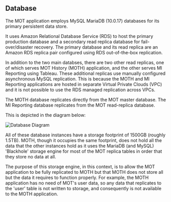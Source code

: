 ## Database

The MOT application employs MySQL MariaDB (10.0.17) databases for its primary persistent data store. 

It uses Amazon Relational Database Service (RDS) to host the primary production database and a secondary read replica database for fail-over/disaster recovery. 
The primary database and its read replica are an Amazon RDS replica pair configured using RDS out-of-the-box replication.

In addition to the two main databses, there are two other read replicas, one of which serves MOT History (MOTH) application, and the other serves MI Reporting using Tableau.  These additional replicas use manually configured asynchronous MySQL replication. This is because the MOTH and MI Reporting applications are hosted in separate Virtual Private Clouds (VPC) and it is not possible to use the RDS managed replication across VPCs.

The MOTH database replicates directly from the MOT master database.
The MI Reporting database replicates from the MOT read-replica database.

This is depicted in the diagram below:

![Database Diagram](/images/documentation/MTS-Database-Replication.png)

All of these database instances have a storage footprint of 1500GB (roughly 1.5TB). MOTH, though it occupies the same footprint, does not hold all the data that the other instances hold as it uses the MariaDB (and MySQL) 'Blackhole' storage engine for most of the MOT replica tables in order that they store no data at all. 

The purpose of this storage engine, in this context, is to allow the MOT application to be fully replicated to MOTH but that MOTH does not store all but the data it requires to function properly. For example, the MOTH application has no need of MOT's user data, so any data that replicates to the 'user' table is not written to storage, and consequently is not available to the MOTH application.



